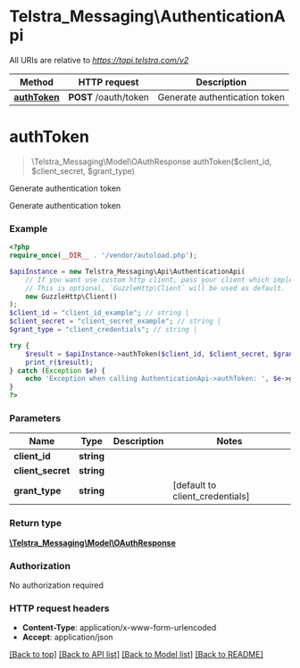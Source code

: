 # Telstra_Messaging\AuthenticationApi

All URIs are relative to *https://tapi.telstra.com/v2*

Method | HTTP request | Description
------------- | ------------- | -------------
[**authToken**](AuthenticationApi.md#authToken) | **POST** /oauth/token | Generate authentication token


# **authToken**
> \Telstra_Messaging\Model\OAuthResponse authToken($client_id, $client_secret, $grant_type)

Generate authentication token

Generate authentication token

### Example
```php
<?php
require_once(__DIR__ . '/vendor/autoload.php');

$apiInstance = new Telstra_Messaging\Api\AuthenticationApi(
    // If you want use custom http client, pass your client which implements `GuzzleHttp\ClientInterface`.
    // This is optional, `GuzzleHttp\Client` will be used as default.
    new GuzzleHttp\Client()
);
$client_id = "client_id_example"; // string | 
$client_secret = "client_secret_example"; // string | 
$grant_type = "client_credentials"; // string | 

try {
    $result = $apiInstance->authToken($client_id, $client_secret, $grant_type);
    print_r($result);
} catch (Exception $e) {
    echo 'Exception when calling AuthenticationApi->authToken: ', $e->getMessage(), PHP_EOL;
}
?>
```

### Parameters

Name | Type | Description  | Notes
------------- | ------------- | ------------- | -------------
 **client_id** | **string**|  |
 **client_secret** | **string**|  |
 **grant_type** | **string**|  | [default to client_credentials]

### Return type

[**\Telstra_Messaging\Model\OAuthResponse**](../Model/OAuthResponse.md)

### Authorization

No authorization required

### HTTP request headers

 - **Content-Type**: application/x-www-form-urlencoded
 - **Accept**: application/json

[[Back to top]](#) [[Back to API list]](../../README.md#documentation-for-api-endpoints) [[Back to Model list]](../../README.md#documentation-for-models) [[Back to README]](../../README.md)

